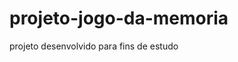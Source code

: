 # projeto-jogo-da-memoria
 projeto desenvolvido para fins de estudo

 <a href="https://fernandoromeroalves.github.io/projeto-jogo-da-memoria/"><img src="../assets/imagesCaptura.png" alt=""></a>
